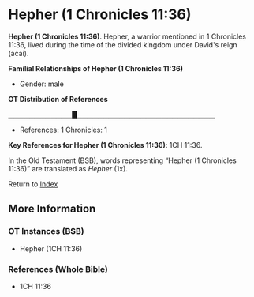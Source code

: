 # Hepher (1 Chronicles 11:36)
**Hepher (1 Chronicles 11:36)**. 
Hepher, a warrior mentioned in 1 Chronicles 11:36, lived during the time of the divided kingdom under David's reign (acai). 




**Familial Relationships of Hepher (1 Chronicles 11:36)**


* Gender: male


**OT Distribution of References**

▁▁▁▁▁▁▁▁▁▁▁▁█▁▁▁▁▁▁▁▁▁▁▁▁▁▁▁▁▁▁▁▁▁▁▁▁▁▁
* References: 1 Chronicles: 1



**Key References for Hepher (1 Chronicles 11:36)**: 
1CH 11:36. 


In the Old Testament (BSB), words representing “Hepher (1 Chronicles 11:36)” are translated as 
*Hepher* (1x). 




Return to [Index](00-Index.md)

## More Information

### OT Instances (BSB)

* Hepher (1CH 11:36)



### References (Whole Bible)

* 1CH 11:36



